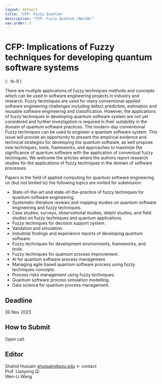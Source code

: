 ```yaml
---
layout: default
title: "CFP: Fuzzy Quantum"
description: "CFP: Fuzzy Quantum (Nov30)"
nav_order: 3
---
```


# CFP: Implications of Fuzzy techniques for developing quantum software systems
{: .fs-9 }

There are multiple applications of fuzzy techniques methods and concepts which can be used in
software engineering projects in industry and research. Fuzzy techniques are used for many
conventional applied software engineering challenges including defect prediction, estimation and
reusable software engineering and classification. However, the applications of fuzzy techniques
in developing quantum software system are not yet considered and further investigation is
required in their suitability in the domain of quantum software practices. The modern-day
conventional Fuzzy techniques can be used to engineer a quantum software system.
This issue will provide an opportunity to present the empirical evidence and technical strategies
for developing the quantum software, as well propose new techniques, tools, frameworks, and
approaches to maximize the significance of quantum software with the application of conventual
fuzzy techniques. We welcome the articles where the authors report research studies for the
applications of fuzzy techniques in the domain of software processes.

Papers in the field of
applied computing for quantum software engineering on (but not limited to) the following topics
are invited for submission:

- State-of-the-art and state-of-the-practice of fuzzy techniques for quantum software engineering.
- Systematic literature reviews and mapping studies on quantum software engineering and fuzzy techniques.
- Case studies, surveys, observational studies, delphi studies, and field studies on fuzzy techniques and quantum applications.
- Fuzzy techniques for decision support system.
- Validation and simulation.
- Industrial findings and experience reports of developing quantum software.
- Fuzzy techniques for development environments, frameworks, and tools.
- Fuzzy techniques for quantum process improvement.
- AI for quantum software process management.
- Managing agile based quantum software process using fuzzy techniques concepts.
- Process risks management using fuzzy techniques.
- Quantum software process simulation modelling.
- Data science for quantum process management.

## Deadline

30 Nov 2023

## How to Submit

Open call.


## Editor

Shahid Hussain    shussain@psu.edu &larr; contact      
Prof. Lianyong Qi   
Wen-Li Wang
 

